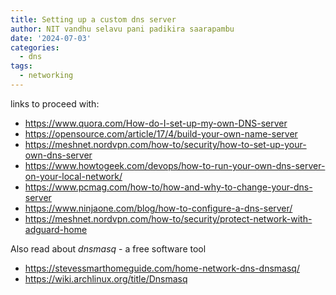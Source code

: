 ```yaml
---
title: Setting up a custom dns server
author: NIT vandhu selavu pani padikira saarapambu
date: '2024-07-03'
categories:
  - dns
tags:
  - networking
---
```


links to proceed with:
- https://www.quora.com/How-do-I-set-up-my-own-DNS-server
- https://opensource.com/article/17/4/build-your-own-name-server
- https://meshnet.nordvpn.com/how-to/security/how-to-set-up-your-own-dns-server
- https://www.howtogeek.com/devops/how-to-run-your-own-dns-server-on-your-local-network/
- https://www.pcmag.com/how-to/how-and-why-to-change-your-dns-server
- https://www.ninjaone.com/blog/how-to-configure-a-dns-server/
- https://meshnet.nordvpn.com/how-to/security/protect-network-with-adguard-home

Also read about *dnsmasq* -  a free software tool
- https://stevessmarthomeguide.com/home-network-dns-dnsmasq/
- https://wiki.archlinux.org/title/Dnsmasq
